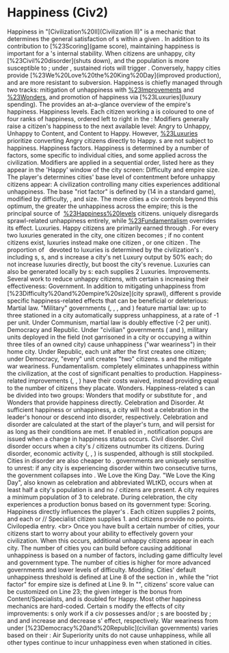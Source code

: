 # Happiness (Civ2)

Happiness in "[Civilization%20II](Civilization II)" is a mechanic that determines the general satisfaction of s within a given . In addition to its contribution to [%23Scoring](game score), maintaining happiness is important for a 's internal stability. When citizens are unhappy, city [%23Civil%20disorder](shuts down), and the population is more susceptible to ; under , sustained riots will trigger . Conversely, happy cities provide [%23We%20Love%20the%20King%20Day](improved production), and are more resistant to subversion.
Happiness is chiefly managed through two tracks: mitigation of unhappiness with [%23Improvements](improvements) and [%23Wonders](Wonders), and promotion of happiness via [%23Luxuries](luxury spending). The provides an at-a-glance overview of the empire's happiness.
Happiness levels.
Each citizen working a is coloured to one of four ranks of happiness, ordered left to right in the :
Modifiers generally raise a citizen's happiness to the next available level: Angry to Unhappy, Unhappy to Content, and Content to Happy. However, [%23Luxuries](luxuries) prioritize converting Angry citizens directly to Happy.
s are not subject to happiness.
Happiness factors.
Happiness is determined by a number of factors, some specific to individual cities, and some applied across the civilization. Modifiers are applied in a sequential order, listed here as they appear in the 'Happy' window of the city screen:
Difficulty and empire size.
The player's determines cities' base level of contentment before unhappy citizens appear:
A civilization controlling many cities experiences additional unhappiness. The base "riot factor" is defined by (14 in a standard game), modified by difficulty, , and size. The more cities a civ controls beyond this optimum, the greater the unhappiness across the empire; this is the principal source of  [%23Happiness%20levels](Angry) citizens.
 uniquely disregards sprawl-related unhappiness entirely, while [%23Fundamentalism](Fundamentalism) overrides its effect.
Luxuries.
Happy citizens are primarily earned through . For every two luxuries generated in the city, one citizen becomes ; if no content citizens exist, luxuries instead make one citizen , or one citizen .
The proportion of   devoted to luxuries is determined by the civilization's . including s, s, and s increase a city's net Luxury output by 50% each; do not increase luxuries directly, but boost the city's revenue. Luxuries can also be generated locally by s: each supplies 2 Luxuries.
Improvements.
Several work to reduce unhappy citizens, with certain s increasing their effectiveness:
Government.
In addition to mitigating unhappiness from [%23Difficulty%20and%20empire%20size](city sprawl), different s provide specific happiness-related effects that can be beneficial or deleterious:
Martial law.
"Military" governments (, , , and ) feature martial law: up to three stationed in a city automatically suppress unhappiness, at a rate of -1 per unit. Under Communism, martial law is doubly effective (-2 per unit).
Democracy and Republic.
Under "civilian" governments ( and ), military units deployed in the field (not garrisoned in a city or occupying a within three tiles of an owned city) cause unhappiness ("war weariness") in their home city. Under Republic, each unit after the first creates one citizen; under Democracy, "every" unit creates "two" citizens. s and the mitigate war weariness.
Fundamentalism.
 completely eliminates unhappiness within the civilization, at the cost of significant penalties to production. Happiness-related improvements (, , ) have their costs waived, instead providing equal to the number of citizens they placate.
Wonders.
Happiness-related s can be divided into two groups: Wonders that modify or substitute for , and Wonders that provide happiness directly.
Celebration and Disorder.
At sufficient happiness or unhappiness, a city will host a celebration in the leader's honour or descend into disorder, respectively. Celebration and disorder are calculated at the start of the player's turn, and will persist for as long as their conditions are met. If enabled in , notification popups are issued when a change in happiness status occurs.
Civil disorder.
Civil disorder occurs when a city's / citizens outnumber its citizens. During disorder, economic activity (, , ) is suspended, although is still stockpiled. Cities in disorder are also cheaper to .
 governments are uniquely sensitive to unrest: if any city is experiencing disorder within two consecutive turns, the government collapses into .
We Love the King Day.
"We Love the King Day", also known as celebration and abbreviated WLtKD, occurs when at least half a city's population is and no / citizens are present. A city requires a minimum population of 3 to celebrate. During celebration, the city experiences a production bonus based on its government type:
Scoring.
Happiness directly influences the player's . Each citizen supplies 2 points, and each or // Specialist citizen supplies 1. and citizens provide no points.
Civilopedia entry.
&lt;br&gt;
Once you have built a certain number of cities, your citizens start to worry about your ability to effectively govern your civilization. When this occurs, additional unhappy citizens appear in each city.
The number of cities you can build before causing additional unhappiness is based on a number of factors, including game difficulty level and government type. The number of cities is higher for more advanced governments and lower levels of difficulty.
Modding.
Cities' default unhappiness threshold is defined at Line 8 of the section in , while the "riot factor" for empire size is defined at Line 9. In "", citizens' score value can be customized on Line 23; the given integer is the bonus from Content/Specialists, and is doubled for Happy.
Most other happiness mechanics are hard-coded. Certain s modify the effects of city improvements: s only work if a civ possesses and/or ; s are boosted by ; and and increase and decrease s' effect, respectively.
War weariness from under [%23Democracy%20and%20Republic](civilian governments) varies based on their : Air Superiority units do not cause unhappiness, while all other types continue to incur unhappiness even when stationed in cities.